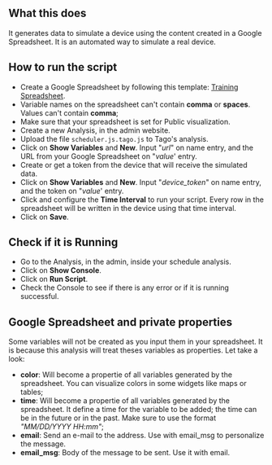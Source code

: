 ## What this does
It generates data to simulate a device using the content created in a Google Spreadsheet. It is an automated way to simulate a real device.

## How to run the script
* Create a Google Spreadsheet by following this template: [Training Spreadsheet](https://docs.google.com/spreadsheets/d/1MF5xih03tlFQzZD7fBbFS8miLiOK-d-5o_8PqT3oEH8/edit?usp=sharing).<br>
* Variable names on the spreadsheet can't contain **comma** or **spaces**. Values can't contain **comma**;<br>
* Make sure that your spreadsheet is set for Public visualization.
* Create a new Analysis, in the admin website.<br>
* Upload the file `scheduler.js.tago.js` to Tago's analysis.<br>
* Click on **Show Variables** and **New**. Input "*url*" on name entry, and the URL from your Google Spreadsheet on "*value*' entry.<br>
* Create or get a token from the device that will receive the simulated data.<br>
* Click on **Show Variables** and **New**. Input "*device_token*" on name entry, and the token on "*value*' entry.<br>
* Click and configure the **Time Interval** to run your script. Every row in the spreadsheet will be written in the device using that time interval.<br>
* Click on **Save**.<br>

## Check if it is Running
* Go to the Analysis, in the admin, inside your schedule analysis.<br>
* Click on **Show Console**.<br>
* Click on **Run Script**.<br>
* Check the Console to see if there is any error or if it is running successful.<br>

## Google Spreadsheet and private properties
Some variables will not be created as you input them in your spreadsheet. It is because this analysis will treat theses variables as properties.
Let take a look:
* **color**: Will become a propertie of all variables generated by the spreadsheet. You can visualize colors in some widgets like maps or tables;
* **time**: Will become a propertie of all variables generated by the spreadsheet. It define a time for the variable to be added; the time can be in the future or in the past. Make sure to use the format *"MM/DD/YYYY HH:mm"*;
* **email**: Send an e-mail to the address. Use with email_msg to personalize the message.
* **email_msg**: Body of the message to be sent. Use it with email.
